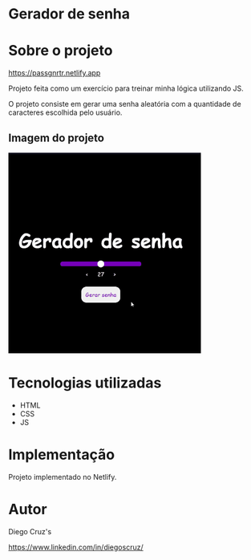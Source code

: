 # Gerador de senha

# Sobre o projeto

<a href="https://passgnrtr.netlify.app" target="_blank">https://passgnrtr.netlify.app</a>
<p>Projeto feita como um exercício para treinar minha lógica utilizando JS.</p>
<p>O projeto consiste em gerar uma senha aleatória com a quantidade de caracteres escolhida pelo usuário.</p>

## Imagem do projeto 
<img height="400em" src="./assets/imgs/passgen.gif" alt="Gif do projeto" />

# Tecnologias utilizadas
- HTML
- CSS
- JS

# Implementação 
<p>Projeto implementado no Netlify.</p>

# Autor
<p>Diego Cruz's</p>
<a href="https://www.linkedin.com/in/diegoscruz/">https://www.linkedin.com/in/diegoscruz/</a>
